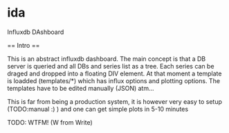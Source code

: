 ida
===

Influxdb DAshboard

== Intro ==
 
 This is an abstract influxdb dashboard. The main concept is that a DB server is queried and all DBs and series list as a tree. 
Each series can be draged and dropped into a floating DIV element. At that moment a template is loadded (templates/*) which has
influx options and plotting options. The templates have to be edited manually (JSON) atm... 

 This is far from being a production system, it is however very easy to setup (TODO:manual :) ) and one can get simple plots in 
5-10 minutes

TODO: WTFM! (W from Write)
